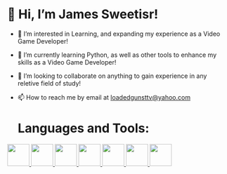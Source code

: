 <h1><strong>👋 Hi, I’m James Sweetisr!</strong></h1>

  
- 👀 I’m interested in Learning, and expanding my experience as a Video Game Developer!
- 🌱 I’m currently learning Python, as well as other tools to enhance my skills as a Video Game Developer!
- 💞️ I’m looking to collaborate on anything to gain experience in any reletive field of study!
- 📫 How to reach me by email at loadedgunsttv@yahoo.com

  <h1><strong>Languages and Tools:</strong></h1>
<a href="https://www.w3schools.com/html/">
  <img src="https://icons-for-free.com/iconfiles/png/512/html+html5+icon-1320185152054921895.png" height="50px" width="50px">
</a>
<a href="https://www.w3schools.com/css/">
  <img src="https://www.shareicon.net/data/128x128/2015/09/11/99500_css3_512x512.png" height="50px" width="50px">
</a>
<a href="https://getbootstrap.com/">
  <img src="https://www.brcline.com/wp-content/uploads/2016/01/bootstrap-logo.png" height="50px" width="50px">
</a>
<a href="https://www.w3schools.com/js/">
  <img src="https://pluspng.com/img-png/logo-javascript-png-javascript-ile-twitter-retweet-uygulamas-833.png" height="50px" width="50px">
</a>
<a href="https://www.w3schools.com/cs/">
  <img src="https://i.imgur.com/tAoNm1z.png" height="50px" width="50px">
</a>
<a href="https://www.w3schools.com/python/">
  <img src="https://th.bing.com/th/id/OIP.HfmhwCHC2kbVafk1QzbdzQHaHa?rs=1&pid=ImgDetMain" height="50px" width="50px">
</a>
<a href="https://nodejs.org/en">
  <img src="https://infinitegraphixads.com/wp-content/uploads/2021/03/Untitled-design-40.png" height="50px" width="50px">
</a>
